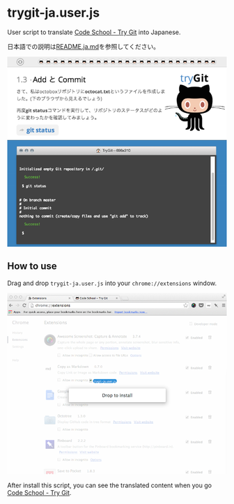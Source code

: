 trygit-ja.user.js
=================

User script to translate [Code School - Try Git](https://try.github.io/) into Japanese.

日本語での説明は[README.ja.md](README.ja.md)を参照してください。

![](./images/ss.png)

## How to use

Drag and drop `trygit-ja.user.js` into your `chrome://extensions` window.

![](./images/d-and-d.png)

After install this script, you can see the translated content when you go
[Code School - Try Git](https://try.github.io/).
